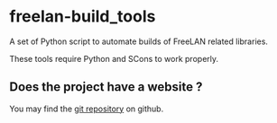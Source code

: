 freelan-build_tools
===================

A set of Python script to automate builds of FreeLAN related libraries.

These tools require Python and SCons to work properly.

Does the project have a website ?
---------------------------------

You may find the [git repository](https://github.com/ereOn/freelan-build_tools) on github.
